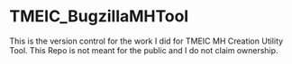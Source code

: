 # TMEIC_BugzillaMHTool
This is the version control for the work I did for TMEIC MH Creation Utility Tool. This Repo is not meant for the public and I do not claim ownership.
